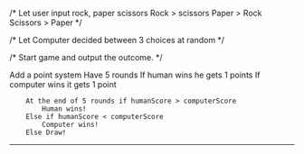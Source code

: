 /* Let user input rock, paper scissors 
     Rock > scissors
     Paper > Rock
     Scissors > Paper */

/* Let Computer decided between 3 choices at random */



/* Start game and output the outcome. */

Add a point system
    Have 5 rounds
    If human wins he gets 1 points
    If computer wins it gets 1 point
    
        At the end of 5 rounds if humanScore > computerScore
            Human wins!
        Else if humanScore < computerScore
            Computer wins!
        Else Draw!
*****************************************************************